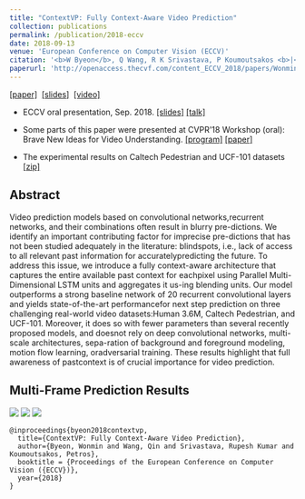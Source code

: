 ```yaml
---
title: "ContextVP: Fully Context-Aware Video Prediction"
collection: publications
permalink: /publication/2018-eccv
date: 2018-09-13
venue: 'European Conference on Computer Vision (ECCV)'
citation: '<b>W Byeon</b>, Q Wang, R K Srivastava, P Koumoutsakos <b>|</b> <i>ECCV 2018</i> '
paperurl: 'http://openaccess.thecvf.com/content_ECCV_2018/papers/Wonmin_Byeon_ContextVP_Fully_Context-Aware_ECCV_2018_paper.pdf'
---
```

[[paper]](http://openaccess.thecvf.com/content_ECCV_2018/papers/Wonmin_Byeon_ContextVP_Fully_Context-Aware_ECCV_2018_paper.pdf) &nbsp;[[slides]](http://wonmin-byeon.github.io/files/byeon-contextvp-eccv18-oral.pdf) &nbsp;[[video]](https://www.youtube.com/watch?time_continue=431&v=9ncoStGl4VA)

* ECCV oral presentation, Sep. 2018. [[slides]](http://wonmin-byeon.github.io/files/byeon-contextvp-eccv18-oral.pdf) [[talk]](https://www.youtube.com/watch?time_continue=431&v=9ncoStGl4VA)

* Some parts of this paper were presented at CVPR'18 Workshop (oral): Brave New Ideas for Video Understanding. [[program]](https://bivu2018.github.io/#program) [[paper]](http://openaccess.thecvf.com/content_cvpr_2018_workshops/papers/w19/Byeon_ContextVP_Fully_Context-Aware_CVPR_2018_paper.pdf)

* The experimental results on Caltech Pedestrian and UCF-101 datasets [[zip]](https://www.dropbox.com/sh/1tjmaom76fumbou/AABkF7_AVRU7Be6d2OwtnfM7a?dl=0)

## Abstract
Video prediction models based on convolutional networks,recurrent networks, and their  combinations often result in blurry  pre-dictions. We identify an important contributing factor for imprecise pre-dictions that has not been studied adequately in the literature: blindspots, i.e., lack of access to all relevant past information for accuratelypredicting the future. To address this issue, we introduce a fully context-aware architecture that captures the entire available past context for eachpixel using Parallel Multi-Dimensional LSTM units and aggregates it us-ing blending units. Our model outperforms a strong baseline network of 20 recurrent convolutional layers and yields state-of-the-art performancefor next step prediction on three challenging real-world video datasets:Human 3.6M, Caltech Pedestrian, and UCF-101. Moreover, it does so with fewer parameters than several recently proposed models, and doesnot rely on deep convolutional networks, multi-scale architectures, sepa-ration of background and foreground modeling, motion flow learning, oradversarial training. These results highlight that full awareness of pastcontext is of crucial importance for video prediction. 

## Multi-Frame Prediction Results
![](http://wonmin-byeon.github.io/files/result-contextvp18/eccv-2.gif)
![](http://wonmin-byeon.github.io/files/result-contextvp18/eccv-3.gif)
![](http://wonmin-byeon.github.io/files/result-contextvp18/eccv-1.gif)

```
@inproceedings{byeon2018contextvp,
  title={ContextVP: Fully Context-Aware Video Prediction},
  author={Byeon, Wonmin and Wang, Qin and Srivastava, Rupesh Kumar and Koumoutsakos, Petros},
  booktitle = {Proceedings of the European Conference on Computer Vision ({ECCV})},
  year={2018}
}
```